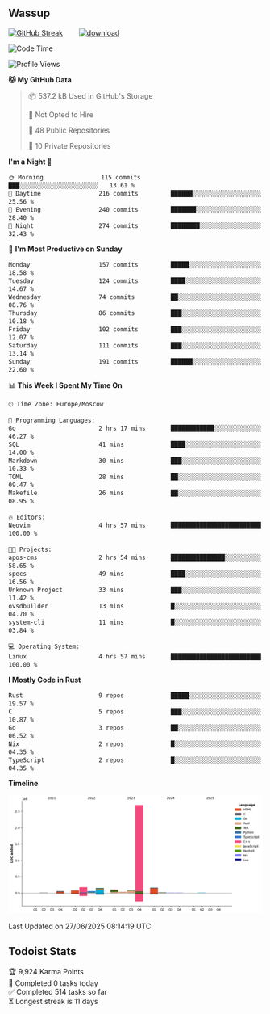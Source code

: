 ## Wassup

<!--
-->

[![GitHub Streak](http://github-readme-streak-stats.herokuapp.com?user=archeoss&theme=shades-of-purple&hide_border=true&date_format=j%20M%5B%20Y%5D)](https://git.io/streak-stats)&nbsp;&nbsp;&nbsp;&nbsp;&nbsp;&nbsp;&nbsp;&nbsp;[![download](https://user-images.githubusercontent.com/68448737/147796309-d8b65b1d-4dde-40d9-b03a-2b42aaa6cd43.jpeg)
](http://bmstu.ru/)

<!--START_SECTION:waka-->
![Code Time](http://img.shields.io/badge/Code%20Time-3%2C971%20hrs%2056%20mins-blue)

![Profile Views](http://img.shields.io/badge/Profile%20Views-0-blue)

**🐱 My GitHub Data** 

> 📦 537.2 kB Used in GitHub's Storage 
 > 
> 🚫 Not Opted to Hire
 > 
> 📜 48 Public Repositories 
 > 
> 🔑 10 Private Repositories 
 > 
**I'm a Night 🦉** 

```text
🌞 Morning                115 commits         ███░░░░░░░░░░░░░░░░░░░░░░   13.61 % 
🌆 Daytime                216 commits         ██████░░░░░░░░░░░░░░░░░░░   25.56 % 
🌃 Evening                240 commits         ███████░░░░░░░░░░░░░░░░░░   28.40 % 
🌙 Night                  274 commits         ████████░░░░░░░░░░░░░░░░░   32.43 % 
```
📅 **I'm Most Productive on Sunday** 

```text
Monday                   157 commits         █████░░░░░░░░░░░░░░░░░░░░   18.58 % 
Tuesday                  124 commits         ████░░░░░░░░░░░░░░░░░░░░░   14.67 % 
Wednesday                74 commits          ██░░░░░░░░░░░░░░░░░░░░░░░   08.76 % 
Thursday                 86 commits          ███░░░░░░░░░░░░░░░░░░░░░░   10.18 % 
Friday                   102 commits         ███░░░░░░░░░░░░░░░░░░░░░░   12.07 % 
Saturday                 111 commits         ███░░░░░░░░░░░░░░░░░░░░░░   13.14 % 
Sunday                   191 commits         ██████░░░░░░░░░░░░░░░░░░░   22.60 % 
```


📊 **This Week I Spent My Time On** 

```text
🕑︎ Time Zone: Europe/Moscow

💬 Programming Languages: 
Go                       2 hrs 17 mins       ████████████░░░░░░░░░░░░░   46.27 % 
SQL                      41 mins             ████░░░░░░░░░░░░░░░░░░░░░   14.00 % 
Markdown                 30 mins             ███░░░░░░░░░░░░░░░░░░░░░░   10.33 % 
TOML                     28 mins             ██░░░░░░░░░░░░░░░░░░░░░░░   09.47 % 
Makefile                 26 mins             ██░░░░░░░░░░░░░░░░░░░░░░░   08.95 % 

🔥 Editors: 
Neovim                   4 hrs 57 mins       █████████████████████████   100.00 % 

🐱‍💻 Projects: 
apos-cms                 2 hrs 54 mins       ███████████████░░░░░░░░░░   58.65 % 
specs                    49 mins             ████░░░░░░░░░░░░░░░░░░░░░   16.56 % 
Unknown Project          33 mins             ███░░░░░░░░░░░░░░░░░░░░░░   11.42 % 
ovsdbuilder              13 mins             █░░░░░░░░░░░░░░░░░░░░░░░░   04.70 % 
system-cli               11 mins             █░░░░░░░░░░░░░░░░░░░░░░░░   03.84 % 

💻 Operating System: 
Linux                    4 hrs 57 mins       █████████████████████████   100.00 % 
```

**I Mostly Code in Rust** 

```text
Rust                     9 repos             █████░░░░░░░░░░░░░░░░░░░░   19.57 % 
C                        5 repos             ███░░░░░░░░░░░░░░░░░░░░░░   10.87 % 
Go                       3 repos             ██░░░░░░░░░░░░░░░░░░░░░░░   06.52 % 
Nix                      2 repos             █░░░░░░░░░░░░░░░░░░░░░░░░   04.35 % 
TypeScript               2 repos             █░░░░░░░░░░░░░░░░░░░░░░░░   04.35 % 
```



**Timeline**

![Lines of Code chart](https://raw.githubusercontent.com/archeoss/archeoss/master/assets/bar_graph.png)


 Last Updated on 27/06/2025 08:14:19 UTC
<!--END_SECTION:waka-->

## Todoist Stats

<!-- TODO-IST:START -->
🏆  9,924 Karma Points           
🌸  Completed 0 tasks today           
✅  Completed 514 tasks so far           
⏳  Longest streak is 11 days
<!-- TODO-IST:END -->

